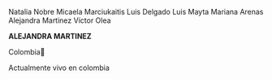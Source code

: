 Natalia Nobre
Micaela Marciukaitis
Luis Delgado
Luis Mayta
Mariana Arenas
Alejandra Martinez
Víctor Olea

**ALEJANDRA MARTINEZ**

Colombia:smiling_face_with_three_hearts:

Actualmente vivo en colombia